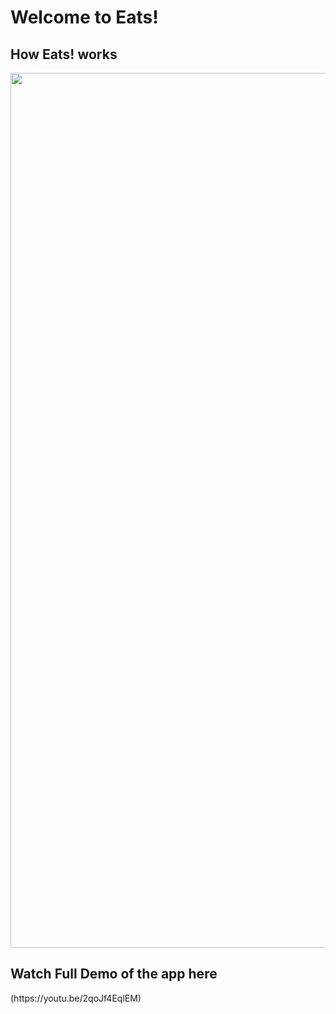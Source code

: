 <h1> Welcome to Eats! </h1>

<h2> How Eats! works </h2>
<!-- <img src="https://recordit.co/I20OK6Pi6o.gif" width=1400><br> -->
<img src="http://g.recordit.co/I20OK6Pi6o.gif" width=1400>

<h2> Watch Full Demo of the app here </h2>
(https://youtu.be/2qoJf4EqlEM)
